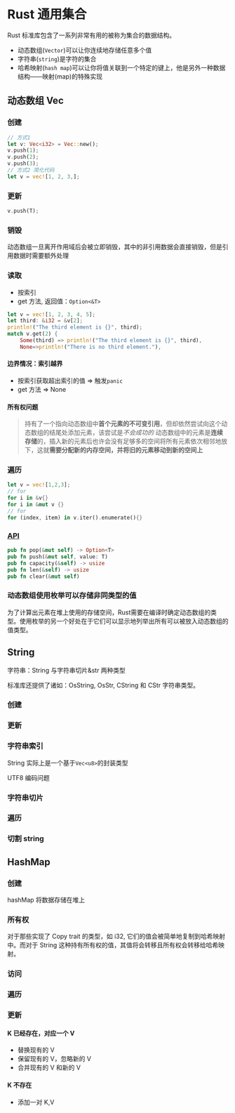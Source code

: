 # Rust 通用集合

Rust 标准库包含了一系列非常有用的被称为集合的数据结构。

- 动态数组(`Vector`)可以让你连续地存储任意多个值
- 字符串(`string`)是字符的集合
- 哈希映射(`hash map`)可以让你将值关联到一个特定的键上，他是另外一种数据结构——映射(map)的特殊实现

## 动态数组 Vec<T>

### 创建

```rs
// 方式1
let v: Vec<i32> = Vec::new();
v.push(1);
v.push(2);
v.push(3);
// 方式2 简化代码
let v = vec![1, 2, 3,];
```

### 更新

```rs
v.push(T);
```

### 销毁

动态数组一旦离开作用域后会被立即销毁，其中的非引用数据会直接销毁，但是引用数据时需要额外处理

### 读取

- 按索引
- get 方法, 返回值：`Option<&T>`

```rs
let v = vec![1, 2, 3, 4, 5];
let third: &i32 = &v[2];
println!("The third element is {}", third);
match v.get(2) {
    Some(third) => println!("The third element is {}", third),
    None=>println!("There is no third element."),
```

#### 边界情况：索引越界

- 按索引获取超出索引的值 => 触发`panic`
- get 方法 => None

#### 所有权问题

> 持有了一个指向动态数组中**首个元素的不可变引用**，但却依然尝试向这个动态数组的结尾处添加元素，该尝试是*不会成功的*
> 动态数组中的元素是**连续存储**的，插入新的元素后也许会没有足够多的空间将所有元素依次相邻地放下，这就**需要分配新的内存空间，并将旧的元素移动到新的空间上**

### 遍历

```rs
let v = vec![1,2,3];
// for
for i in &v{}
for i in &mut v {}
// for
for (index, item) in v.iter().enumerate(){}
```
### [API](https://doc.rust-lang.org/stable/alloc/vec/struct.Vec.html)
```rs
pub fn pop(&mut self) -> Option<T>
pub fn push(&mut self, value: T)
pub fn capacity(&self) -> usize
pub fn len(&self) -> usize
pub fn clear(&mut self)
```
### 动态数组使用枚举可以存储非同类型的值
为了计算出元素在堆上使用的存储空间，Rust需要在编译时确定动态数组的类型。使用枚举的另一个好处在于它们可以显示地列举出所有可以被放入动态数组的值类型。
## String

字符串：String 与字符串切片&str 两种类型

标准库还提供了诸如：OsString, OsStr, CString 和 CStr 字符串类型。

### 创建

### 更新

### 字符串索引

String 实际上是一个基于`Vec<u8>`的封装类型

UTF8 编码问题

### 字符串切片

### 遍历

### 切割 string

## HashMap

### 创建

hashMap 将数据存储在堆上

### 所有权

对于那些实现了 Copy trait 的类型，如 i32, 它们的值会被简单地复制到哈希映射中。而对于 String 这种持有所有权的值，其值将会转移且所有权会转移给哈希映射。

### 访问

### 遍历

### 更新

#### K 已经存在，对应一个 V

- 替换现有的 V
- 保留现有的 V，忽略新的 V
- 合并现有的 V 和新的 V

#### K 不存在

- 添加一对 K,V
